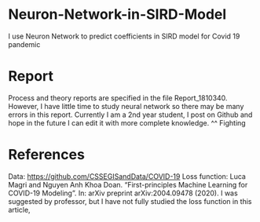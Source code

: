 # Neuron-Network-in-SIRD-Model
I use Neuron Network to predict coefficients in SIRD model for Covid 19 pandemic
# Report
Process and theory reports are specified in the file Report_1810340. However, I have little time to study neural network so there may be many errors in this report. Currently I am a 2nd year student, I post on Github and hope in the future I can edit it with more complete knowledge. ^^ Fighting
# References
Data: https://github.com/CSSEGISandData/COVID-19
Loss function: Luca Magri and Nguyen Anh Khoa Doan. “First-principles Machine Learning for COVID-19 Modeling”. In: arXiv preprint arXiv:2004.09478 (2020).
I was suggested by professor, but I have not fully studied the loss function in this article, 
